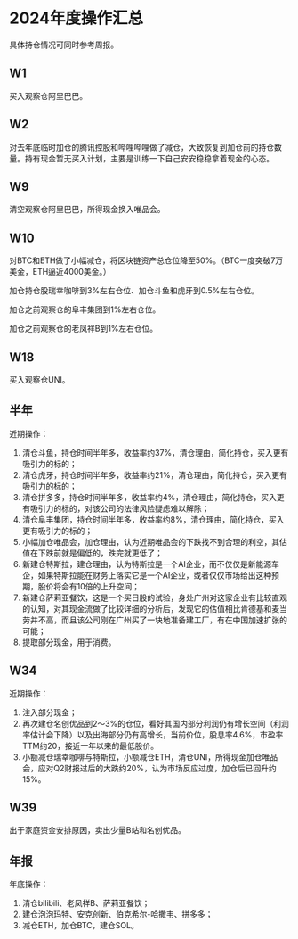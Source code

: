 # 2024年度操作汇总

具体持仓情况可同时参考周报。

## W1

买入观察仓阿里巴巴。

## W2

对去年底临时加仓的腾讯控股和哔哩哔哩做了减仓，大致恢复到加仓前的持仓数量。持有现金暂无买入计划，主要是训练一下自己安安稳稳拿着现金的心态。

## W9

清空观察仓阿里巴巴，所得现金换入唯品会。

## W10

对BTC和ETH做了小幅减仓，将区块链资产总仓位降至50%。（BTC一度突破7万美金，ETH逼近4000美金。）

加仓持仓股瑞幸咖啡到3%左右仓位、加仓斗鱼和虎牙到0.5%左右仓位。

加仓之前观察仓的阜丰集团到1%左右仓位。

加仓之前观察仓的老凤祥B到1%左右仓位。

## W18

买入观察仓UNI。

## 半年

近期操作：

1. 清仓斗鱼，持仓时间半年多，收益率约37%，清仓理由，简化持仓，买入更有吸引力的标的；
2. 清仓虎牙，持仓时间半年多，收益率约21%，清仓理由，简化持仓，买入更有吸引力的标的；
3. 清仓拼多多，持仓时间半年多，收益率约4%，清仓理由，简化持仓，买入更有吸引力的标的，对该公司的法律风险疑虑难以解除；
4. 清仓阜丰集团，持仓时间半年多，收益率约8%，清仓理由，简化持仓，买入更有吸引力的标的；
5. 小幅加仓唯品会，加仓理由，认为近期唯品会的下跌找不到合理的利空，其估值在下跌前就是偏低的，跌完就更低了；
6. 新建仓特斯拉，建仓理由，认为特斯拉是一个AI企业，而不仅仅是新能源车企，如果特斯拉能在财务上落实它是一个AI企业，或者仅仅市场给出这种预期，股价将会有10倍的上升空间；
7. 新建仓萨莉亚餐饮，这是一个买日股的试验，身处广州对这家企业有比较直观的认知，对其现金流做了比较详细的分析后，发现它的估值相比肯德基和麦当劳并不高，而且该公司刚在广州买了一块地准备建工厂，有在中国加速扩张的可能；
8. 提取部分现金，用于消费。

## W34

近期操作：

1. 注入部分现金；
2. 再次建仓名创优品到2～3%的仓位，看好其国内部分利润仍有增长空间（利润率估计会下降）以及出海部分仍有高增长，当前价位，股息率4.6%，市盈率TTM约20，接近一年以来的最低股价。
3. 小额减仓瑞幸咖啡与特斯拉，小额减仓ETH，清仓UNI，所得现金加仓唯品会，应对Q2财报过后的大跌约20%，认为市场反应过度，加仓后已回升约15%。

## W39

出于家庭资金安排原因，卖出少量B站和名创优品。

## 年报

年底操作：

1. 清仓bilibili、老凤祥B、萨莉亚餐饮；
2. 建仓泡泡玛特、安克创新、伯克希尔-哈撒韦、拼多多；
3. 减仓ETH，加仓BTC，建仓SOL。
